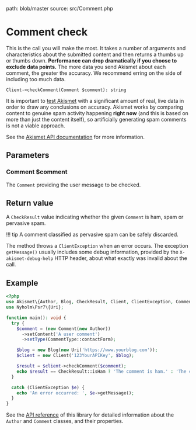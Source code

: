 path: blob/master
source: src/Comment.php

# Comment check
This is the call you will make the most. It takes a number of arguments and characteristics about the submitted content
and then returns a thumbs up or thumbs down. **Performance can drop dramatically if you choose to exclude data points.**
The more data you send Akismet about each comment, the greater the accuracy. We recommend erring on the side of including too much data.

```
Client->checkComment(Comment $comment): string
```

It is important to [test Akismet](../advanced/testing.md) with a significant amount of real, live data in order to draw any conclusions on accuracy.
Akismet works by comparing content to genuine spam activity happening **right now** (and this is based on more than just the content itself),
so artificially generating spam comments is not a viable approach.

See the [Akismet API documentation](https://akismet.com/development/api/#comment-check) for more information.

## Parameters

### Comment **$comment**
The `Comment` providing the user message to be checked.

## Return value
A `CheckResult` value indicating whether the given `Comment` is ham, spam or pervasive spam.

!!! tip
    A comment classified as pervasive spam can be safely discarded.

The method throws a `ClientException` when an error occurs.
The exception `getMessage()` usually includes some debug information, provided by the `X-akismet-debug-help` HTTP header, about what exactly was invalid about the call.

## Example

```php
<?php
use Akismet\{Author, Blog, CheckResult, Client, ClientException, Comment, CommentType};
use Nyholm\Psr7\{Uri};

function main(): void {
  try {
    $comment = (new Comment(new Author))
      ->setContent('A user comment')
      ->setType(CommentType::contactForm);

    $blog = new Blog(new Uri('https://www.yourblog.com'));
    $client = new Client('123YourAPIKey', $blog);

    $result = $client->checkComment($comment);
    echo $result == CheckResult::isHam ? 'The comment is ham.' : 'The comment is spam.';
  }

  catch (ClientException $e) {
    echo 'An error occurred: ', $e->getMessage();
  }
}
```

See the [API reference](https://dev.belin.io/akismet.php/api) of this library for detailed information about the `Author` and `Comment` classes, and their properties.
